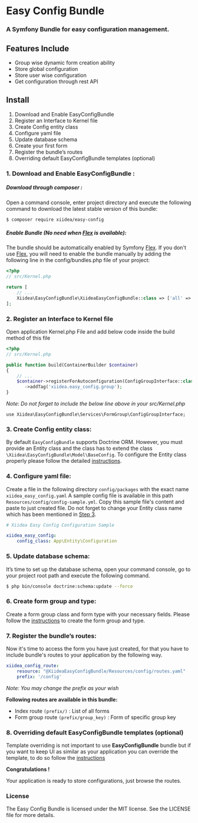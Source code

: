 Easy Config Bundle
==================
### A Symfony Bundle for easy configuration management.

## Features Include
* Group wise dynamic form creation ability
* Store global configuration
* Store user wise configuration
* Get configuration through rest API

## Install
1. Download and Enable EasyConfigBundle
2. Register an Interface to Kernel file 
3. Create Config entity class 
4. Configure yaml file 
5. Update database schema 
6. Create your first form 
7. Register the bundle’s routes 
8. Overriding default EasyConfigBundle templates (optional)


### 1. Download and Enable EasyConfigBundle :
##### _Download through composer :_
Open a command console, enter project directory and execute the following command to download the latest stable version of this bundle:
```bash
$ composer require xiidea/easy-config
```
##### _Enable Bundle (No need when [Flex](https://symfony.com/doc/current/setup/flex.html) is available):_
The bundle should be automatically enabled by Symfony [Flex](https://symfony.com/doc/current/setup/flex.html). If you don't use [Flex](https://symfony.com/doc/current/setup/flex.html), you will need to enable the bundle manually by adding the following line in the config/bundles.php file of your project:

```php
<?php
// src/Kernel.php

return [
    // ...
    Xiidea\EasyConfigBundle\XiideaEasyConfigBundle::class => ['all' => true],
];
```

### 2. Register an Interface to Kernel file
Open application Kernel.php File and add below code inside the build method of this file
```php
<?php
// src/Kernel.php

public function build(ContainerBuilder $container)
{
    // ...
    $container->registerForAutoconfiguration(ConfigGroupInterface::class)
	   ->addTag('xiidea.easy_config.group');
}
```

_Note: Do not forget to include the below line above in your src/Kernel.php_

`use Xiidea\EasyConfigBundle\Services\FormGroup\ConfigGroupInterface;`

### 3. Create Config entity class:
By default `EasyConfigBundle` supports Doctrine ORM. However, you must provide an Entity class and the class has to extend the class  `\Xiidea\EasyConfigBundle\Model\BaseConfig`. To configure the Entity class properly please follow the detailed [instructions](https://github.com/xiidea/EasyConfigBundle/blob/main/Resources/doc/config-entity.md).

### 4. Configure yaml file:
Create a file in the following directory `config/packages` with the exact name `xiidea_easy_config.yaml`
A sample config file is available in this path `Resources/config/config-sample.yml`. Copy this sample file's content and paste to just created file. Do not forget to change your Entity class name which has been mentioned in [Step 3](https://github.com/xiidea/EasyConfigBundle/blob/main/Resources/doc/config-entity.md).
```yaml
# Xiidea Easy Config Configuration Sample

xiidea_easy_config:
    config_class: App\Entity\Configuration
```
### 5. Update database schema:
It’s time to set up the database schema, open your command console, go to your project root path and execute the following command.

```bash
$ php bin/console doctrine:schema:update --force
```
### 6. Create form group and type:
Create a form group class and form type with your necessary fields. Please follow the [instructions](https://github.com/xiidea/EasyConfigBundle/blob/main/Resources/doc/form-group-and-type.md) to create the form group and type.

### 7. Register the bundle’s routes:
Now it's time to access the form you have just created, for that you have to include bundle's routes to your application by the following way.
```yaml
xiidea_config_route:
    resource: "@XiideaEasyConfigBundle/Resources/config/routes.yaml"
    prefix: '/config'
```
_Note: You may change the prefix as your wish_

**Following routes are available in this bundle:**
* Index route `(prefix/)` : List of all forms
* Form group route `(prefix/group_key)` : Form of specific group key

### 8. Overriding default EasyConfigBundle templates (optional)
Template overriding is not important to use **EasyConfigBundle** bundle but if you want to keep UI as similar as your application you can override the template, to do so follow the [instructions](https://github.com/xiidea/EasyConfigBundle/blob/main/Resources/doc/overriding_templates.md) 

**Congratulations !**

Your application is ready to store configurations, just browse the routes.

### License
The Easy Config Bundle is licensed under the MIT license. See the LICENSE file for more details.
